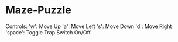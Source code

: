 # Maze-Puzzle

Controls: 
	'w': Move Up
	'a': Move Left
	's': Move Down
	'd': Move Right
	'space': Toggle Trap Switch On/Off